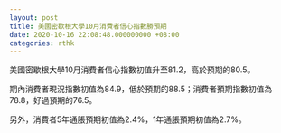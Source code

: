 ```yaml
---
layout: post
title: 美國密歇根大學10月消費者信心指數勝預期
date: 2020-10-16 22:08:48.000000000 +08:00
categories: rthk
---
```


美國密歇根大學10月消費者信心指數初值升至81.2，高於預期的80.5。

期內消費者現況指數初值為84.9，低於預期的88.5；消費者預期指數初值為78.8，好過預期的76.5。

另外，消費者5年通脹預期初值為2.4%，1年通脹預期初值為2.7%。
